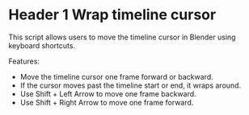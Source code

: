 # Header 1 Wrap timeline cursor

This script allows users to move the timeline cursor in Blender using keyboard shortcuts.

Features:
- Move the timeline cursor one frame forward or backward.
- If the cursor moves past the timeline start or end, it wraps around.
- Use Shift + Left Arrow to move one frame backward.
- Use Shift + Right Arrow to move one frame forward.
